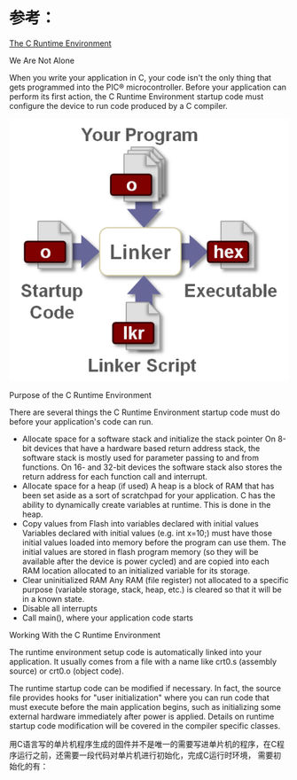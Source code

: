 # 参考：
[The C Runtime Environment](https://microchipdeveloper.com/tls2101:c-runtime-environment)


We Are Not Alone

When you write your application in C, your code isn't the only thing that gets programmed into the PIC® microcontroller. Before your application can perform its first action, the C Runtime Environment startup code must configure the device to run code produced by a C compiler.

![StartupCode.png](StartupCode.png)

Purpose of the C Runtime Environment

There are several things the C Runtime Environment startup code must do before your application's code can run.

*  Allocate space for a software stack and initialize the stack pointer
    On 8-bit devices that have a hardware based return address stack, the software stack is mostly used for parameter passing to and from functions. On 16- and 32-bit devices the software stack also stores the return address for each function call and interrupt.
*  Allocate space for a heap (if used)
    A heap is a block of RAM that has been set aside as a sort of scratchpad for your application. C has the ability to dynamically create variables at runtime. This is done in the heap.
*  Copy values from Flash into variables declared with initial values
    Variables declared with initial values (e.g. int x=10;) must have those initial values loaded into memory before the program can use them. The initial values are stored in flash program memory (so they will be available after the device is power cycled) and are copied into each RAM location allocated to an initialized variable for its storage.
*   Clear uninitialized RAM
    Any RAM (file register) not allocated to a specific purpose (variable storage, stack, heap, etc.) is cleared so that it will be in a known state.
* Disable all interrupts
* Call main(), where your application code starts

Working With the C Runtime Environment

The runtime environment setup code is automatically linked into your application. It usually comes from a file with a name like crt0.s (assembly source) or crt0.o (object code).

The runtime startup code can be modified if necessary. In fact, the source file provides hooks for "user initialization" where you can run code that must execute before the main application begins, such as initializing some external hardware immediately after power is applied. Details on runtime startup code modification will be covered in the compiler specific classes.



用C语言写的单片机程序生成的固件并不是唯一的需要写进单片机的程序，在C程序运行之前，还需要一段代码对单片机进行初始化，完成C运行时环境，
需要初始化的有：